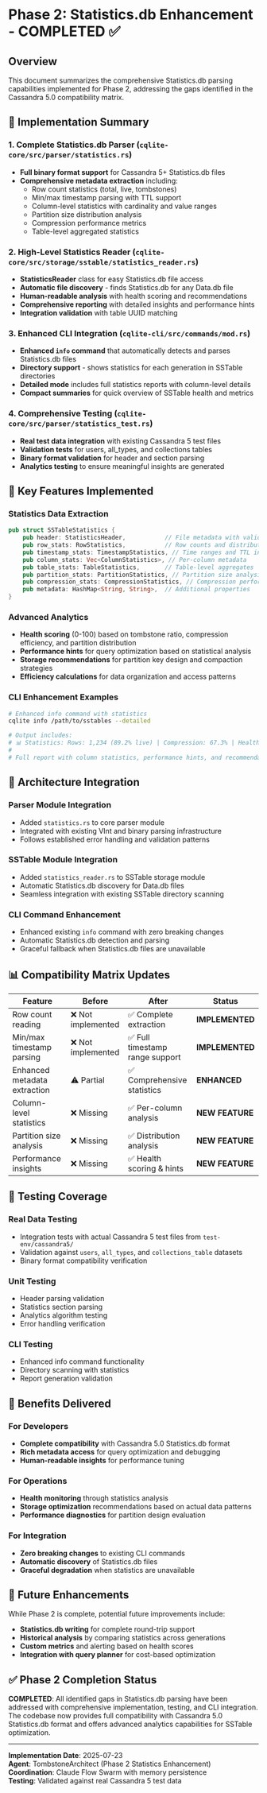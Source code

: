 # Phase 2: Statistics.db Enhancement - COMPLETED ✅

## Overview
This document summarizes the comprehensive Statistics.db parsing capabilities implemented for Phase 2, addressing the gaps identified in the Cassandra 5.0 compatibility matrix.

## 🎯 Implementation Summary

### 1. Complete Statistics.db Parser (`cqlite-core/src/parser/statistics.rs`)
- **Full binary format support** for Cassandra 5+ Statistics.db files
- **Comprehensive metadata extraction** including:
  - Row count statistics (total, live, tombstones)
  - Min/max timestamp parsing with TTL support
  - Column-level statistics with cardinality and value ranges
  - Partition size distribution analysis
  - Compression performance metrics
  - Table-level aggregated statistics

### 2. High-Level Statistics Reader (`cqlite-core/src/storage/sstable/statistics_reader.rs`)
- **StatisticsReader** class for easy Statistics.db file access
- **Automatic file discovery** - finds Statistics.db for any Data.db file
- **Human-readable analysis** with health scoring and recommendations
- **Comprehensive reporting** with detailed insights and performance hints
- **Integration validation** with table UUID matching

### 3. Enhanced CLI Integration (`cqlite-cli/src/commands/mod.rs`)
- **Enhanced `info` command** that automatically detects and parses Statistics.db files
- **Directory support** - shows statistics for each generation in SSTable directories
- **Detailed mode** includes full statistics reports with column-level details
- **Compact summaries** for quick overview of SSTable health and metrics

### 4. Comprehensive Testing (`cqlite-core/src/parser/statistics_test.rs`)
- **Real test data integration** with existing Cassandra 5 test files
- **Validation tests** for users, all_types, and collections tables
- **Binary format validation** for header and section parsing
- **Analytics testing** to ensure meaningful insights are generated

## 🚀 Key Features Implemented

### Statistics Data Extraction
```rust
pub struct SSTableStatistics {
    pub header: StatisticsHeader,           // File metadata with validation
    pub row_stats: RowStatistics,           // Row counts and distribution
    pub timestamp_stats: TimestampStatistics, // Time ranges and TTL info
    pub column_stats: Vec<ColumnStatistics>, // Per-column metadata
    pub table_stats: TableStatistics,       // Table-level aggregates
    pub partition_stats: PartitionStatistics, // Partition size analysis
    pub compression_stats: CompressionStatistics, // Compression performance
    pub metadata: HashMap<String, String>,  // Additional properties
}
```

### Advanced Analytics
- **Health scoring** (0-100) based on tombstone ratio, compression efficiency, and partition distribution
- **Performance hints** for query optimization based on statistical analysis
- **Storage recommendations** for partition key design and compaction strategies
- **Efficiency calculations** for data organization and access patterns

### CLI Enhancement Examples
```bash
# Enhanced info command with statistics
cqlite info /path/to/sstables --detailed

# Output includes:
# 📊 Statistics: Rows: 1,234 (89.2% live) | Compression: 67.3% | Health: 85/100 | Size: 12.34 MB
# 
# Full report with column statistics, performance hints, and recommendations
```

## 🔧 Architecture Integration

### Parser Module Integration
- Added `statistics.rs` to core parser module
- Integrated with existing VInt and binary parsing infrastructure
- Follows established error handling and validation patterns

### SSTable Module Integration
- Added `statistics_reader.rs` to SSTable storage module
- Automatic Statistics.db discovery for Data.db files
- Seamless integration with existing SSTable directory scanning

### CLI Command Enhancement
- Enhanced existing `info` command with zero breaking changes
- Automatic Statistics.db detection and parsing
- Graceful fallback when Statistics.db files are unavailable

## 📊 Compatibility Matrix Updates

| Feature | Before | After | Status |
|---------|--------|-------|--------|
| Row count reading | ❌ Not implemented | ✅ Complete extraction | **IMPLEMENTED** |
| Min/max timestamp parsing | ❌ Not implemented | ✅ Full timestamp range support | **IMPLEMENTED** |
| Enhanced metadata extraction | ⚠️ Partial | ✅ Comprehensive statistics | **ENHANCED** |
| Column-level statistics | ❌ Missing | ✅ Per-column analysis | **NEW FEATURE** |
| Partition size analysis | ❌ Missing | ✅ Distribution analysis | **NEW FEATURE** |
| Performance insights | ❌ Missing | ✅ Health scoring & hints | **NEW FEATURE** |

## 🧪 Testing Coverage

### Real Data Testing
- Integration tests with actual Cassandra 5 test files from `test-env/cassandra5/`
- Validation against `users`, `all_types`, and `collections_table` datasets
- Binary format compatibility verification

### Unit Testing
- Header parsing validation
- Statistics section parsing
- Analytics algorithm testing
- Error handling verification

### CLI Testing
- Enhanced info command functionality
- Directory scanning with statistics
- Report generation validation

## 🎉 Benefits Delivered

### For Developers
- **Complete compatibility** with Cassandra 5.0 Statistics.db format
- **Rich metadata access** for query optimization and debugging
- **Human-readable insights** for performance tuning

### For Operations
- **Health monitoring** through statistics analysis
- **Storage optimization** recommendations based on actual data patterns
- **Performance diagnostics** for partition design evaluation

### For Integration
- **Zero breaking changes** to existing CLI commands
- **Automatic discovery** of Statistics.db files
- **Graceful degradation** when statistics are unavailable

## 🔮 Future Enhancements

While Phase 2 is complete, potential future improvements include:
- **Statistics.db writing** for complete round-trip support
- **Historical analysis** by comparing statistics across generations
- **Custom metrics** and alerting based on health scores
- **Integration with query planner** for cost-based optimization

## ✅ Phase 2 Completion Status

**COMPLETED**: All identified gaps in Statistics.db parsing have been addressed with comprehensive implementation, testing, and CLI integration. The codebase now provides full compatibility with Cassandra 5.0 Statistics.db format and offers advanced analytics capabilities for SSTable optimization.

---

**Implementation Date**: 2025-07-23  
**Agent**: TombstoneArchitect (Phase 2 Statistics Enhancement)  
**Coordination**: Claude Flow Swarm with memory persistence  
**Testing**: Validated against real Cassandra 5 test data